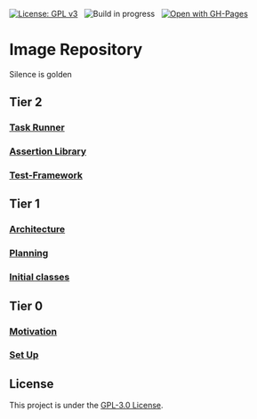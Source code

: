 [![License: GPL v3](https://img.shields.io/badge/License-GPLv3-red.svg)](https://www.gnu.org/licenses/gpl-3.0)&nbsp;&nbsp;
![Build in progress](https://img.shields.io/badge/Build-In%20Progress-yellow)&nbsp;&nbsp;
[![Open with GH-Pages](https://img.shields.io/badge/View%20Project%20in%20GitHub%20Pages-brightgreen)](https://gabcas28.github.io/Image-Repository/)

# Image Repository

Silence is golden

## Tier 2

### [Task Runner](/doc/Task-Runner.md)

### [Assertion Library](/doc/Assertion-Library.md)

### [Test-Framework](/doc/Test-Framework.md)

## Tier 1

### [Architecture](/doc/Architecture.md)

### [Planning](/doc/Planning.md)

### [Initial classes](/doc/Initial-classes.md)

## Tier 0

### [Motivation](/doc/Motivation.md)

### [Set Up](/doc/Initial-Set-Up.md)

## License

This project is under the [GPL-3.0 License](LICENSE.md).

